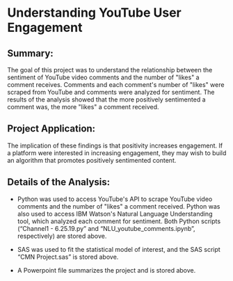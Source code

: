 # Understanding YouTube User Engagement
## Summary:

The goal of this project was to understand the relationship between the sentiment of YouTube video comments and the number of "likes" a comment receives. Comments and each comment's number of "likes" were scraped from YouTube and comments were analyzed for sentiment. The results of the analysis showed that the more positively sentimented a comment was, the more "likes" a comment received. 

## Project Application:

The implication of these findings is that positivity increases engagement. If a platform were interested in increasing engagement, they may wish to build an algorithm that promotes positively sentimented content. 

## Details of the Analysis:

* Python was used to access YouTube's API to scrape YouTube video comments and the number of "likes" a comment received. Python was also used to access IBM Watson's Natural Language Understanding tool, which analyzed each comment for sentiment. Both Python scripts (“Channel1 - 6.25.19.py” and “NLU_youtube_comments.ipynb”, respectively) are stored above. 

* SAS was used to fit the statistical model of interest, and the SAS script “CMN Project.sas” is stored above. 

* A Powerpoint file summarizes the project and is stored above.
